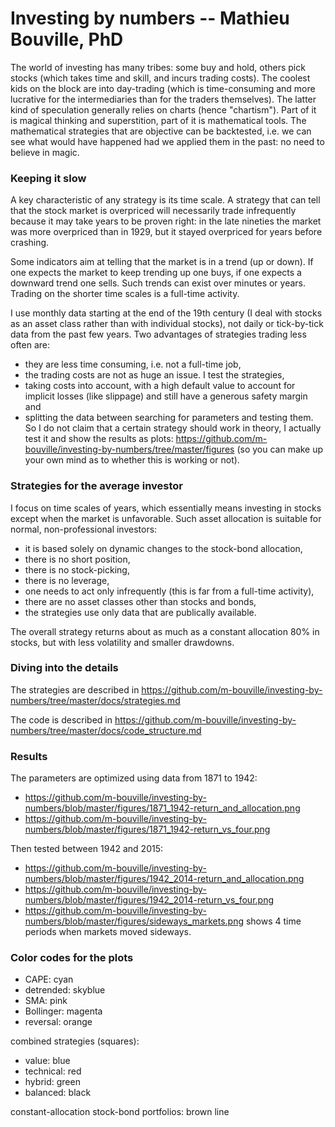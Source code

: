 Investing by numbers  --  Mathieu Bouville, PhD
===============================================

The world of investing has many tribes: some buy and hold, others pick stocks (which takes time and skill, and incurs trading costs). The coolest kids on the block are into day-trading (which is time-consuming and more lucrative for the intermediaries than for the traders themselves). The latter kind of speculation generally relies on charts (hence "chartism"). Part of it is magical thinking and superstition, part of it is mathematical tools. The mathematical strategies that are objective can be backtested, i.e. we can see what would have happened had we applied them in the past: no need to believe in magic. 


### Keeping it slow
A key characteristic of any strategy is its time scale. A strategy that can tell that the stock market is overpriced will necessarily trade infrequently because it may take years to be proven right: in the late nineties the market was more overpriced than in 1929, but it stayed overpriced for years before crashing.

Some indicators aim at telling that the market is in a trend (up or down). If one expects the market to keep trending up one buys, if one expects a downward trend one sells. Such trends can exist over minutes or years. Trading on the shorter time scales is a full-time activity.

I use monthly data starting at the end of the 19th century (I deal with stocks as an asset class rather than with individual stocks), not daily or tick-by-tick data from the past few years. Two advantages of strategies trading less often are:
- they are less time consuming, i.e. not a full-time job, 
- the trading costs are not as huge an issue.
I test the strategies,
- taking costs into account, with a high default value to account for implicit losses (like slippage) and still have a generous safety margin and 
- splitting the data between searching for parameters and testing them.
So I do not claim that a certain strategy should work in theory, I actually test it and show the results as plots: https://github.com/m-bouville/investing-by-numbers/tree/master/figures (so you can make up your own mind as to whether this is working or not).


### Strategies for the average investor
I focus on time scales of years, which essentially means investing in stocks except when the market is unfavorable. Such asset allocation is suitable for normal, non-professional investors:
- it is based solely on dynamic changes to the stock-bond allocation,
- there is no short position,
- there is no stock-picking,
- there is no leverage,
- one needs to act only infrequently (this is far from a full-time activity),
- there are no asset classes other than stocks and bonds,
- the strategies use only data that are publically available.

The overall strategy returns about as much as a constant allocation 80% in stocks, but with less volatility and smaller drawdowns.


### Diving into the details
The strategies are described in https://github.com/m-bouville/investing-by-numbers/tree/master/docs/strategies.md

The code is described in https://github.com/m-bouville/investing-by-numbers/tree/master/docs/code_structure.md



### Results
The parameters are optimized using data from 1871 to 1942:
- https://github.com/m-bouville/investing-by-numbers/blob/master/figures/1871_1942-return_and_allocation.png
- https://github.com/m-bouville/investing-by-numbers/blob/master/figures/1871_1942-return_vs_four.png

Then tested between 1942 and 2015:
- https://github.com/m-bouville/investing-by-numbers/blob/master/figures/1942_2014-return_and_allocation.png
- https://github.com/m-bouville/investing-by-numbers/blob/master/figures/1942_2014-return_vs_four.png
- https://github.com/m-bouville/investing-by-numbers/blob/master/figures/sideways_markets.png shows 4 time periods when markets moved sideways.



### Color codes for the plots
- CAPE:      cyan
- detrended: skyblue
- SMA:       pink
- Bollinger: magenta
- reversal:  orange

combined strategies (squares):
- value:     blue
- technical: red
- hybrid:    green
- balanced:  black

constant-allocation stock-bond portfolios: brown line
